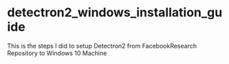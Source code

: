 # detectron2_windows_installation_guide
This is the steps I did to setup Detectron2 from FacebookResearch Repository to Windows 10 Machine

